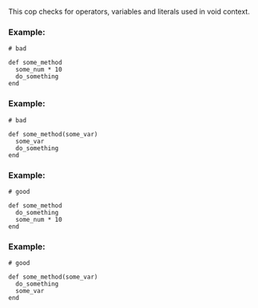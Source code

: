 This cop checks for operators, variables and literals used
in void context.

### Example:

    # bad

    def some_method
      some_num * 10
      do_something
    end

### Example:

    # bad

    def some_method(some_var)
      some_var
      do_something
    end

### Example:

    # good

    def some_method
      do_something
      some_num * 10
    end

### Example:

    # good

    def some_method(some_var)
      do_something
      some_var
    end